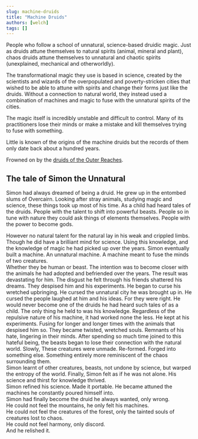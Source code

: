 ```yaml
---
slug: machine-druids
title: "Machine Druids"
authors: [welch]
tags: []
---
```


People who follow a school of unnatural, science-based druidic magic. Just as druids attune themselves to natural spirits (animal, mineral and plant), chaos druids attune themselves to unnatural and chaotic spirits (unexplained, mechanical and otherworldly).
 
The transformational magic they use is based in science, created by the scientists and wizards of the overpopulated and poverty-stricken cities that wished to be able to attune with spirits and change their forms just like the druids. Without a connection to natural world, they instead used a combination of machines and magic to fuse with the unnatural spirits of the cities.
 
The magic itself is incredibly unstable and difficult to control. Many of its practitioners lose their minds or make a mistake and kill themselves trying to fuse with something.
 
Little is known of the origins of the machine druids but the records of them only date back about a hundred years.
 
Frowned on by the [druids of the Outer Reaches](/wikis/druids-of-the-outer-reaches).

## The tale of Simon the Unnatural

Simon had always dreamed of being a druid. He grew up in the entombed slums of Overcairn. Looking after stray animals, studying magic and science, these things took up most of his time. As a child had heard tales of the druids. People with the talent to shift into powerful beasts. People so in tune with nature they could ask things of elements themselves. People with the power to become gods.
   
 However no natural talent for the natural lay in his weak and crippled limbs. Though he did have a brilliant mind for science. Using this knowledge, and the knowledge of magic he had picked up over the years. Simon eventually built a machine. An unnatural machine. A machine meant to fuse the minds of two creatures.  
 Whether they be human or beast. The intention was to become closer with the animals he had adopted and befriended over the years. The result was devastating for him. The disgust he felt through his friends shattered his dreams. They despised him and his experiments. He began to curse his wretched upbringing. He cursed the unnatural city he was brought up in. He cursed the people laughed at him and his ideas. For they were right. He would never become one of the druids he had heard such tales of as a child. The only thing he held to was his knowledge. Regardless of the repulsive nature of his machine, it had worked none the less. He kept at his experiments. Fusing for longer and longer times with the animals that despised him so. They became twisted, wretched souls. Remnants of his hate, lingering in their minds. After spending so much time joined to this hateful being, the beasts began to lose their connection with the natural world. Slowly, These creatures were unmade. Re-formed. Forged into something else. Something entirely more reminiscent of the chaos surrounding them.  
 Simon learnt of other creatures, beasts, not undone by science, but warped the entropy of the world. Finally, Simon felt as if he was not alone. His science and thirst for knowledge thrived.  
 Simon refined his science. Made it portable. He became attuned the machines he constantly poured himself into.   
 Simon had finally become the druid he always wanted, only wrong.   
 He could not feel the mountains, he only felt his machines.   
 He could not feel the creatures of the forest, only the tainted souls of creatures lost to chaos.  
 He could not feel harmony, only discord.  
 And he relished it.